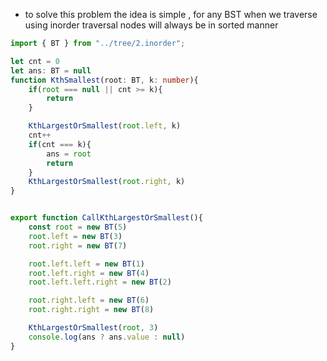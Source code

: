 - to solve this problem the idea is simple , for any BST when we traverse using inorder traversal nodes will always be in sorted manner

```ts
import { BT } from "../tree/2.inorder";

let cnt = 0
let ans: BT = null
function KthSmallest(root: BT, k: number){
    if(root === null || cnt >= k){
        return
    }

    KthLargestOrSmallest(root.left, k)
    cnt++
    if(cnt === k){
        ans = root
        return
    }
    KthLargestOrSmallest(root.right, k)
}


export function CallKthLargestOrSmallest(){
    const root = new BT(5)
    root.left = new BT(3)
    root.right = new BT(7)

    root.left.left = new BT(1)
    root.left.right = new BT(4)
    root.left.left.right = new BT(2)

    root.right.left = new BT(6)
    root.right.right = new BT(8)

    KthLargestOrSmallest(root, 3)
    console.log(ans ? ans.value : null)
}
```
